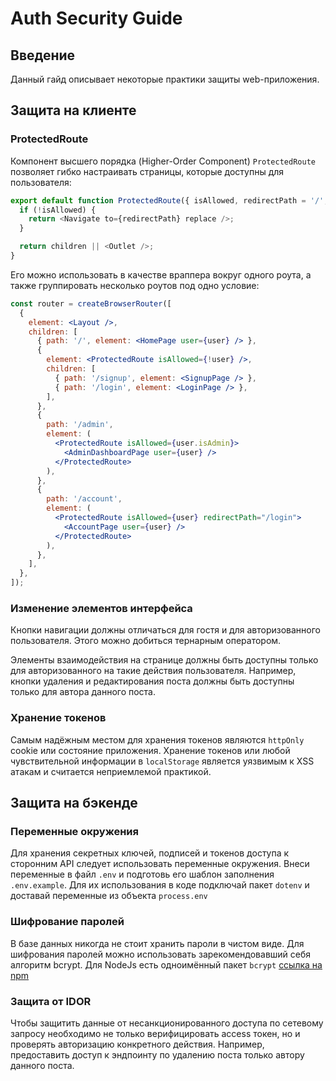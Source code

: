 # Auth Security Guide

## Введение

Данный гайд описывает некоторые практики защиты web-приложения.

## Защита на клиенте

### ProtectedRoute

Компонент высшего порядка (Higher-Order Component) `ProtectedRoute` позволяет гибко
настраивать страницы, которые доступны для пользователя:

```js
export default function ProtectedRoute({ isAllowed, redirectPath = '/', children }) {
  if (!isAllowed) {
    return <Navigate to={redirectPath} replace />;
  }

  return children || <Outlet />;
}
```

Его можно использовать в качестве враппера вокруг одного роута, а также группировать
несколько роутов под одно условие:

```jsx
const router = createBrowserRouter([
  {
    element: <Layout />,
    children: [
      { path: '/', element: <HomePage user={user} /> },
      {
        element: <ProtectedRoute isAllowed={!user} />,
        children: [
          { path: '/signup', element: <SignupPage /> },
          { path: '/login', element: <LoginPage /> },
        ],
      },
      {
        path: '/admin',
        element: (
          <ProtectedRoute isAllowed={user.isAdmin}>
            <AdminDashboardPage user={user} />
          </ProtectedRoute>
        ),
      },
      {
        path: '/account',
        element: (
          <ProtectedRoute isAllowed={user} redirectPath="/login">
            <AccountPage user={user} />
          </ProtectedRoute>
        ),
      },
    ],
  },
]);
```

### Изменение элементов интерфейса

Кнопки навигации должны отличаться для гостя и для авторизованного пользователя. Этого
можно добиться тернарным оператором.

Элементы взаимодействия на странице должны быть доступны только для авторизованного на
такие действия пользователя. Например, кнопки удаления и редактирования поста должны быть
доступны только для автора данного поста.

### Хранение токенов

Самым надёжным местом для хранения токенов являются `httpOnly` cookie или состояние
приложения. Хранение токенов или любой чувствительной информации в `localStorage` является
уязвимым к XSS атакам и считается неприемлемой практикой.

## Защита на бэкенде

### Переменные окружения

Для хранения секретных ключей, подписей и токенов доступа к сторонним API следует
использовать переменные окружения. Внеси переменные в файл `.env` и подготовь его шаблон
заполнения `.env.example`. Для их использования в коде подключай пакет `dotenv` и доставай
переменные из объекта `process.env`

### Шифрование паролей

В базе данных никогда не стоит хранить пароли в чистом виде. Для шифрования паролей можно
использовать зарекомендовавший себя алгоритм bcrypt. Для NodeJs есть одноимённый пакет
`bcrypt` [ссылка на npm](https://www.npmjs.com/package/bcrypt)

### Защита от IDOR

Чтобы защитить данные от несанкционированного доступа по сетевому запросу необходимо не
только верифицировать access токен, но и проверять авторизацию конкретного действия.
Например, предоставить доступ к эндпоинту по удалению поста только автору данного поста.
